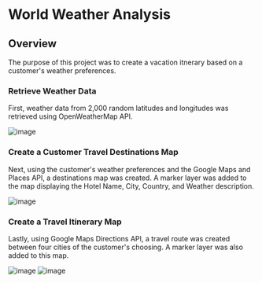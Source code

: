# World Weather Analysis

## Overview
The purpose of this project was to create a vacation itnerary based on a customer's weather preferences.

### Retrieve Weather Data
First, weather data from 2,000 random latitudes and longitudes was retrieved using OpenWeatherMap API.

![image](https://user-images.githubusercontent.com/103764279/170871943-d27f0ac4-300b-4707-95e2-87ec8efb6fd9.png)

### Create a Customer Travel Destinations Map
Next, using the customer's weather preferences and the Google Maps and Places API, a destinations map was created. A marker layer was added to the map displaying the Hotel Name, City, Country, and Weather description.

![image](https://user-images.githubusercontent.com/103764279/170872069-ab79ffce-4a0f-45c5-b049-e537c68182d6.png)

### Create a Travel Itinerary Map
Lastly, using Google Maps Directions API, a travel route was created between four cities of the customer's choosing. A marker layer was also added to this map.

![image](https://user-images.githubusercontent.com/103764279/170872487-a7249552-ff6f-4473-9cbf-6b06ddd92e6b.png)
![image](https://user-images.githubusercontent.com/103764279/170872495-ce21b027-69ed-4ee6-b70c-626ee12cc85f.png)
